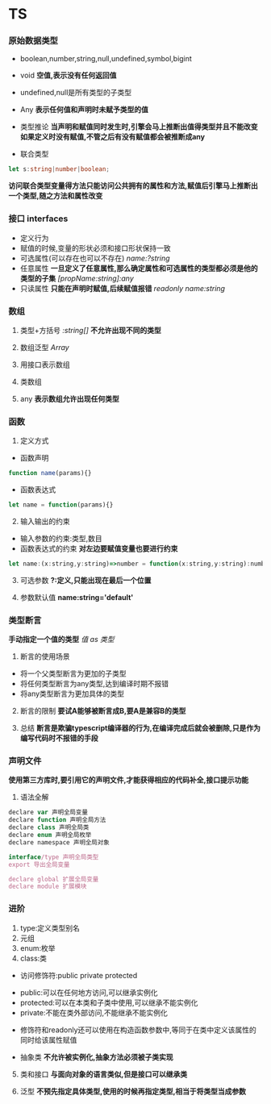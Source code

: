 # TS
### 原始数据类型
+ boolean,number,string,null,undefined,symbol,bigint

+  void
**空值,表示没有任何返回值**

+ undefined,null是所有类型的子类型

+ Any
**表示任何值和声明时未赋予类型的值**

+ 类型推论
**当声明和赋值同时发生时,引擎会马上推断出值得类型并且不能改变**
**如果定义时没有赋值,不管之后有没有赋值都会被推断成any**

+ 联合类型
```ts
let s:string|number|boolean;
```
**访问联合类型变量得方法只能访问公共拥有的属性和方法,赋值后引擎马上推断出一个类型,随之方法和属性改变**

### 接口 interfaces
+ 定义行为
+ 赋值的时候,变量的形状必须和接口形状保持一致
+ 可选属性(可以存在也可以不存在)
*name:?string*
+ 任意属性
**一旦定义了任意属性,那么确定属性和可选属性的类型都必须是他的类型的子集**
*[propName:string]:any*
+ 只读属性
**只能在声明时赋值,后续赋值报错**
*readonly name:string*

### 数组
1. 类型+方括号 
*:string[]*
**不允许出现不同的类型**
2. 数组泛型
*Array<elemType>*
3. 用接口表示数组

4. 类数组

5. any
**表示数组允许出现任何类型**

### 函数
1. 定义方式
 + 函数声明
```js
function name(params){}
```
 + 函数表达式
```js
let name = function(params){}
```
2. 输入输出的约束
 + 输入参数的约束:类型,数目
 + 函数表达式的约束
 **对左边要赋值变量也要进行约束**
```js
let name:(x:string,y:string)=>number = function(x:string,y:string):number{};
```
3. 可选参数
**?:定义,只能出现在最后一个位置**

4. 参数默认值
**name:string='default'**

### 类型断言
**手动指定一个值的类型**
*值 as 类型*
1. 断言的使用场景
+ 将一个父类型断言为更加的子类型
+ 将任何类型断言为any类型,达到编译时期不报错
+ 将any类型断言为更加具体的类型

2. 断言的限制
**要试A能够被断言成B,要A是兼容B的类型**

3. 总结
**断言是欺骗typescript编译器的行为,在编译完成后就会被删除,只是作为编写代码时不报错的手段**


### 声明文件
**使用第三方库时,要引用它的声明文件,才能获得相应的代码补全,接口提示功能**
1. 语法全解
```js
declare var 声明全局变量
declare function 声明全局方法
declare class 声明全局类
declare enum 声明全局枚举
declare namespace 声明全局对象

interface/type 声明全局类型
export 导出全局变量

declare global 扩展全局变量
declare module 扩展模块
```
### 进阶
1. type:定义类型别名
2. 元组
3. enum:枚举
4. class:类
+ 访问修饰符:public private protected
- public:可以在任何地方访问,可以继承实例化
- protected:可以在本类和子类中使用,可以继承不能实例化
- private:不能在类外部访问,不能继承不能实例化

+ 修饰符和readonly还可以使用在构造函数参数中,等同于在类中定义该属性的同时给该属性赋值

+ 抽象类
**不允许被实例化,抽象方法必须被子类实现**

5. 类和接口
**与面向对象的语言类似,但是接口可以继承类**

6. 泛型
**不预先指定具体类型,使用的时候再指定类型,相当于将类型当成参数**
